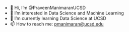 - 👋 Hi, I’m @PraveenManimaranUCSD
- 👀 I’m interested in Data Science and Machine Learning
- 🌱 I’m currently learning Data Science at UCSD
- 📫 How to reach me: pmanimaran@ucsd.edu



<!---
PraveenManimaranUCSD/PraveenManimaranUCSD is a ✨ special ✨ repository because its `README.md` (this file) appears on your GitHub profile.
You can click the Preview link to take a look at your changes.
--->
